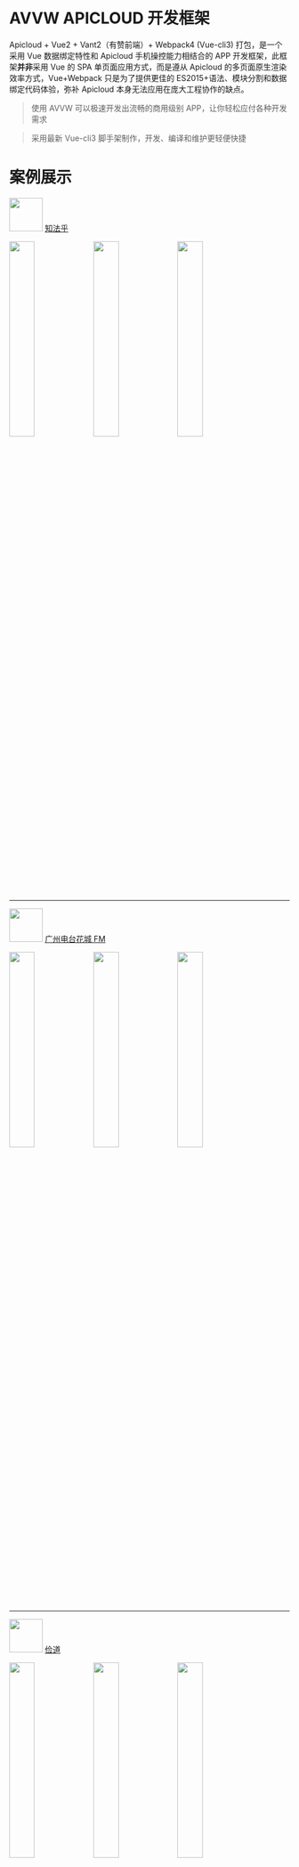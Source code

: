# AVVW APICLOUD 开发框架

Apicloud + Vue2 + Vant2（有赞前端）+ Webpack4 (Vue-cli3) 打包，是一个采用 Vue 数据绑定特性和 Apicloud 手机操控能力相结合的 APP 开发框架，此框架**并非**采用 Vue 的 SPA 单页面应用方式，而是遵从 Apicloud 的多页面原生渲染效率方式，Vue+Webpack 只是为了提供更佳的 ES2015+语法、模块分割和数据绑定代码体验，弥补 Apicloud 本身无法应用在庞大工程协作的缺点。

> 使用 AVVW 可以极速开发出流畅的商用级别 APP，让你轻松应付各种开发需求

> 采用最新 Vue-cli3 脚手架制作，开发、编译和维护更轻便快捷

# 案例展示

<img src="https://is5-ssl.mzstatic.com/image/thumb/Purple123/v4/1f/e2/8e/1fe28e1e-f6d2-03a0-1186-0a00afcd0890/AppIcon-0-0-1x_U007emarketing-0-0-0-4-85-220.png/246x0w.png" width="60" /> [知法乎](https://apps.apple.com/cn/app/id1454196247)

<img src="https://is2-ssl.mzstatic.com/image/thumb/Purple113/v4/e1/73/3c/e1733c05-0bd8-7277-c90d-137d9c598208/pr_source.png/300x0w.png" width="30%" /><img src="https://is2-ssl.mzstatic.com/image/thumb/Purple113/v4/7d/27/78/7d27784a-7bd6-b4b8-7530-a50d9fb882d6/pr_source.png/300x0w.png" width="30%" /><img src="https://is3-ssl.mzstatic.com/image/thumb/Purple113/v4/5b/7f/b1/5b7fb1bb-a12a-c5d9-5952-8cef836dc956/pr_source.png/300x0w.png" width="30%" />

---

<img src="https://pp.myapp.com/ma_icon/0/icon_52641781_1600405942/96" width="60" /> [广州电台花城 FM](http://hcfm.gztv.com)

<img src="https://timg01.bdimg.com/timg?appsite&quality=100&size=b240_360&sec=1600480392&nocache&di=ebb014773340f12cc1bbc02778ec76a6&src=http%3A%2F%2Fgdown.baidu.com%2Fimg%2F0%2F1080_1920%2F4df1f4a75fa269313513cef5bfcf238e.jpg" width="30%" /><img src="https://timg01.bdimg.com/timg?appsite&quality=100&size=b240_360&sec=1600480392&nocache&di=6f513e6947a542fb3f7bff3a47fc156e&src=http%3A%2F%2Fgdown.baidu.com%2Fimg%2F0%2F1080_1920%2F57eb1ea7c526f3ad09246c7408f8f25d.jpg" width="30%" /><img src="https://timg01.bdimg.com/timg?appsite&quality=100&size=b240_360&sec=1600480392&nocache&di=f97f7100d52e032307be49dd5a9cbb35&src=http%3A%2F%2Fgdown.baidu.com%2Fimg%2F0%2F1080_1920%2F1c69a48331a0dcd19b4e12b9b4a6ecc9.jpg" width="30%" />

---

<img src="https://is3-ssl.mzstatic.com/image/thumb/Purple123/v4/b8/62/7f/b8627fa9-7aeb-a515-b255-c724ebf8b8a9/AppIcon-0-0-1x_U007emarketing-0-0-0-4-85-220.png/246x0w.png" width="60" /> [俭道](https://apps.apple.com/cn/app/俭道/id1517346440)

<img src="https://is2-ssl.mzstatic.com/image/thumb/Purple113/v4/0c/74/f8/0c74f834-9136-222d-6c4c-3443b59d4218/pr_source.png/300x0w.png" width="30%" /><img src="https://is2-ssl.mzstatic.com/image/thumb/Purple113/v4/17/cf/00/17cf000c-cd86-4be2-50dc-712c2d78b7f3/pr_source.png/300x0w.png" width="30%" /><img src="https://is1-ssl.mzstatic.com/image/thumb/Purple123/v4/87/80/79/8780798c-59ed-d29b-e111-2bab21f48bfe/pr_source.png/300x0w.png" width="30%" />

---

<img src="https://is1-ssl.mzstatic.com/image/thumb/Purple113/v4/82/78/5e/82785e42-02e3-4d50-b6be-6052042d54d2/AppIcon-0-0-1x_U007emarketing-0-0-0-4-85-220.png/246x0w.png" width="60" /> [易挖网](https://apps.apple.com/cn/app/易挖网/id1476913825)

<img src="https://is5-ssl.mzstatic.com/image/thumb/Purple123/v4/7b/8a/57/7b8a5700-cf77-6289-c9cc-938bfa2d68bb/pr_source.jpg/300x0w.jpg" width="30%" /><img src="https://is3-ssl.mzstatic.com/image/thumb/Purple123/v4/e7/e1/80/e7e18013-dc6f-9f25-1bc1-df8bcaafc3e8/pr_source.jpg/300x0w.jpg" width="30%" /><img src="https://is4-ssl.mzstatic.com/image/thumb/Purple123/v4/f5/19/27/f519270b-bc88-98d7-dc99-4ba681f81c8e/pr_source.jpg/300x0w.jpg" width="30%" />

---

<img src="https://is4-ssl.mzstatic.com/image/thumb/Purple123/v4/1b/d0/24/1bd024e3-b0e8-d069-b8f2-4788323443a0/AppIcon-0-0-1x_U007emarketing-0-0-0-4-85-220.png/246x0w.png" width="60" /> [建老大](https://apps.apple.com/cn/app/建老大/id1504655165#?platform=iphone)

<img src="https://is3-ssl.mzstatic.com/image/thumb/Purple123/v4/db/f2/cc/dbf2cc2a-27b1-2d7f-cda6-c0305ecf6b37/pr_source.jpg/300x0w.jpg" width="30%" /><img src="https://is3-ssl.mzstatic.com/image/thumb/Purple123/v4/0e/1e/c3/0e1ec37b-dc8a-fee6-34ad-8200e917c79b/pr_source.jpg/300x0w.jpg" width="30%" /><img src="https://is5-ssl.mzstatic.com/image/thumb/Purple113/v4/0b/5f/df/0b5fdf5c-e178-1519-e246-939110a7c1ec/pr_source.jpg/300x0w.jpg" width="30%" />

---

<img src="https://is2-ssl.mzstatic.com/image/thumb/Purple123/v4/ad/fb/0a/adfb0a51-c267-17b7-95e7-e5aab3ec1e48/AppIcon-0-0-1x_U007emarketing-0-0-0-4-0-0-sRGB-0-0-0-GLES2_U002c0-512MB-85-220-0-0.png/246x0w.png" width="60"> [武文浓墨](https://apps.apple.com/cn/app/id1504004849)

<img src="https://is1-ssl.mzstatic.com/image/thumb/Purple123/v4/8f/1d/39/8f1d3948-7b96-b9c2-a5e6-6261fb0c35a4/pr_source.png/300x0w.png" width="30%"><img src="https://is4-ssl.mzstatic.com/image/thumb/Purple123/v4/95/12/a0/9512a082-b97e-2765-57b1-a038261a296f/pr_source.png/300x0w.png" width="30%"><img src="https://is5-ssl.mzstatic.com/image/thumb/Purple113/v4/5a/f7/1c/5af71cee-782c-4a30-edde-aa86215a0665/pr_source.png/300x0w.png" width="30%">

---

<img src="https://is3-ssl.mzstatic.com/image/thumb/Purple123/v4/56/18/67/56186704-3228-bf3f-fa3c-4fd221a61757/AppIcon-0-0-1x_U007emarketing-0-0-0-4-85-220.png/246x0w.png" width="60"> [收货地址助手](https://apps.apple.com/cn/app/id1510714935)

<img src="https://is2-ssl.mzstatic.com/image/thumb/Purple123/v4/59/0f/5b/590f5bbd-c695-ba3d-5622-f245b9522c96/pr_source.jpg/300x0w.jpg" width="30%"><img src="https://is4-ssl.mzstatic.com/image/thumb/Purple123/v4/5e/cd/c5/5ecdc562-252b-0c8b-133c-1aa8010bcb03/pr_source.jpg/300x0w.jpg" width="30%"><img src="https://is5-ssl.mzstatic.com/image/thumb/Purple113/v4/ae/d6/55/aed65554-aeb1-b4ab-016b-702026d68375/pr_source.jpg/300x0w.jpg" width="30%">

# 目录结构

- dist 编译代码，压缩后上传到 Apicloud 发布 App
- src 源代码，所有开发在此开始，除 pages 目录外，其他目录可随意增删
  - components Vue 公用组件
  - libs 公共库
  - **pages** Apicloud 使用 openWin 和 openFrame 打开的页面，vue 组件化，支持**多级目录**
- public Webpack 编译时的模板文件，**不能随意修改，除非您知道自己在干什么**
  - js/fastclick.min.js 移动端减少触点反馈时间
  - js/vue.js 未压缩 vue 库，用于开发环境
  - js/vue.min.js 压缩 vue 库，用于生产环境
  - index.html Apicloud 启动文件
  - page.ejs 将 pages 下 vue 编译为 Apicloud 可用的模板
  - config.xml Apicloud 配置文件
- .env 开发和生成环境对应的入口地址
- 其他省略

# 开始使用

git clone 或者 直接下载 master 包，cd 进入包目录后安装依赖

```bash
npm i # 初始化安装npm模块
```

### 手机实时调试

```bash
npm run wifi-start # 开wifi服务，Apploader连接wifi服务，wifi-stop 停止服务
```

待 wifi 服务开启后，查看本地 ip 地址，如下地址：

```bash
APICloud Is Listening on ip: ["192.168.0.104","192.168.146.1","192.168.69.1"]
```

然后打开./.env，修改 VUE_APP_ENTRY_DEV 测试环境下调试手机能访问你本地测试服的局域网 IP:8080，如下：

```text
VUE_APP_ENTRY_DEV=http://192.168.0.104:8080/home.html
VUE_APP_ENTRY_PRD=./home.html
```

然后再打开本地测试服

```bash
npm run dev # 开启本地测试服
```

> **特别注意：如果你在开发时增加了./src/pages/里的页面，那么需要先关闭 dev，重新运行才会编译新页面，因为多入口热加载并不会检测新页面**

待本地测试服开启后，可以开始同步文件到手机 Apploader 进行调试

```bash
 npm run wifi-sync # 真机wifi同步
 npm run wifi-log # 真机wifi日志输出
```

> 注意：wifi-sync 和 wifi-log 都只需要运行一次，Apploader 第一次同步完成后，修改./src 文件保存后手机自动同步和浏览器热加载一样！无需再手动 wifi-sync 同步一次！

> **特别注意：很多小伙伴发现开发时页面第一次加载比较慢，其实是因为手机从本地局域网电脑无线获取页面数据而导致的，但编译为发布包时，页面文件会一并打入 APP，所以开发时的页面加载速度可忽略！**

### config.xml

使用自定义 Apploader 时，./public/config.xml 的 `<widget id="A0000000000023" version="0.0.1">` 的 widget id 必须修改为您的 App id 才能 Wifi 同步成功

### 本地浏览器调试

```bash
npm run dev # 开启本地测试服
```

打开浏览器输入例如 http://localhost:8080/home.html 即可对某个页面进行调试，注意由于在本地浏览器环境下，所以无法调试 Apicloud sdk 的相关功能

### 编译上传

```bash
 npm run build # 编译
```

编译后，修改./dist 目录名称为 ./widget，压缩./widget 文件夹生成 widget.zip 上传 apicloud 后台的“代码”处即可进行发布

# 如何升级

从 v1.3.0 之前的版本升级，只需获取框架最新源代码后，将旧项目的./src 下除 templates 外的文件全部覆盖到 v1.3.0 框架下的./src 下，然后对比修改 package.json，同时对比修改 public/index.html 和 page.ejs 后，重新运行 npm i 安装新开发依赖即可！

# 开发细节

如无需高级配置，那么只需关注 src 目录下文件，这里说明一下 pages 文件：

### xxx.vue

任何 vue 语法都可以使用，而且直接`export default`vue 即可，**无需再像 v1.3.0 之前版本那样 window.xxxVue 这样处理**

> 由于框架并非采用 Vue 的 SPA，所以无法在多页面间使用 vue-router、vuex 之类的单页面应用的数据共享技术，而只能采用 Apicloud API 提供的相关页面跳转传递、数据共享技术

### 多级目录引用

Apicloud 引用打开多级目录页面时，以./src/pages 作为根目录如下调用:

```js
this.$ac.openFrameGroup({
  name: "homeTabs",
  frames: [
    {
      name: "tab1",
      url: "./tabs-tab1.html", // 引用多级目录文件格式: ./[subdir]-[...]-[filename].html
    },
    {
      name: "tab2",
      url: "./tabs-tab2.html",
      bounces: true,
    },
    {
      name: "tab3",
      url: "./tabs-tab3.html",
    },
  ],
});
```

### 首页入口

框架默认 home.html 为 App 首页入口，你也可以修改其他页面为入口，只需修改./.env

```text
VUE_APP_ENTRY_DEV=http://192.168.0.104:8080/home.html # 修改home.html为main.html, eg.
VUE_APP_ENTRY_PRD=./home.html # 修改home.html为main.html, eg.
```

### 本地浏览器预览

npm run dev 开启测试服，但和一般的 vue 测试不同的是，你需要手动切换需要测试的页面，eg. [http://localhost:8080/home.html](http://localhost:8080/home.html)，不能测试 index.html，因为此文件是 Apicloud 所用，页面测试时遇到**api is not defined**不用理会，因为 api 是 Apicloud App 环境下才初始化的对象

> 浏览器预览是用来调节界面排版布局，体验性测试请使用真机 Apploader

### Apicloud API SDK

你可以在 vue 中直接使用 api.xxx，也可以使用 this.\$ac.xxx 来调用 api sdk

### ES6 支持

> vue 支持大部分 ES6 语法，但要注意的是如果你修改 public 下的 page.ejs 和 index.html，请不要使用 ES6 语法，因为 webpack 默认没有转义模板文件

### 按需加载和异步加载

> 手机 CPU 和内存有限，而且 Apicloud 采用 Hybird 技术，在性能上尤其低端安卓上肯定大打折扣，所以使用按需加载、异步加载和懒加载会更好地让 App 保持流畅原生感

### 开发编译内存溢出

有小伙伴在开发时发现页面过多时，热加载编译会出现内存溢出问题，已修改 npm run dev 的脚本命令增加 node 的运行时内存上限，如仍出现内存溢出，请继续上调 max_old_space_size 的值

package.json:

```json
"scripts" {
  "dev": "cross-env NODE_OPTIONS=--max_old_space_size=8192 vue-cli-service serve"
}
```

# 扩展使用

框架集成了[有赞 vant](https://vant-contrib.gitee.io/vant) 2.8.4 前端框架，适用大部分需求，当然你也可以更换其他 Vue 前端框架。

> 欢迎扩展和完善此框架，接下去我会放出更多其他更好用的开发框架

---

_Copyright by [Grape Studio](https://github.com/grapewheel?tab=repositories)_  
_QQ 群 492968709_
